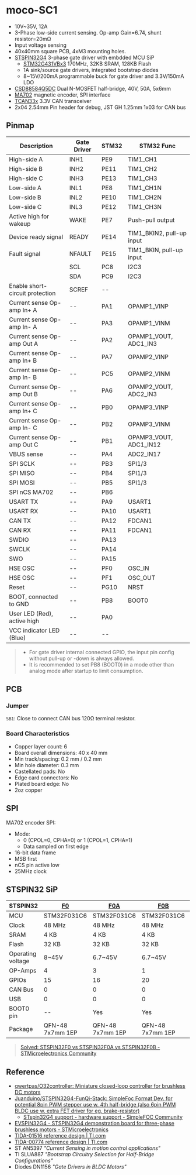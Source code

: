 # moco-SC1

- 10V~35V, 12A
- 3-Phase low-side current sensing. Op-amp Gain=6.74, shunt resistor=20mΩ
- Input voltage sensing
- 40x40mm square PCB, 4xM3 mounting holes.
- [STSPIN32G4](https://www.st.com/en/motor-drivers/stspin32g4.html) 3-phase gate driver with embdded MCU SiP
  - [STM32G431VBx3](https://www.st.com/en/microcontrollers-microprocessors/stm32g431vb.html) 170MHz, 32KB SRAM, 128KB Flash
  - 1A sink/source gate drivers, integrated bootstrap diodes
  - 8~15V/200mA programmable buck for gate driver and 3.3V/150mA LDO
- [CSD88584Q5DC](https://www.ti.com/product/CSD88584Q5DC) Dual N-MOSFET half-bridge, 40V, 50A, 5x6mm
- [MA702](https://www.monolithicpower.com/en/ma702.html) magnetic encoder, SPI interface
- [TCAN33x](https://www.ti.com/product/TCAN330) 3.3V CAN transceiver
- 2x04 2.54mm Pin header for debug, JST GH 1.25mm 1x03 for CAN bus

## Pinmap

| Description                     | Gate Driver | STM32 | STM32 Func                |
| ------------------------------- | ----------- | ----- | ------------------------- |
| High-side A                     | INH1        | PE9   | TIM1_CH1                  |
| High-side B                     | INH2        | PE11  | TIM1_CH2                  |
| High-side C                     | INH3        | PE13  | TIM1_CH3                  |
| Low-side A                      | INL1        | PE8   | TIM1_CH1N                 |
| Low-side B                      | INL2        | PE10  | TIM1_CH2N                 |
| Low-side C                      | INL3        | PE12  | TIM1_CH3N                 |
| Active high for wakeup          | WAKE        | PE7   | Push-pull output          |
| Device ready signal             | READY       | PE14  | TIM1_BKIN2, pull-up input |
| Fault signal                    | NFAULT      | PE15  | TIM1_BKIN, pull-up input  |
|                                 | SCL         | PC8   | I2C3                      |
|                                 | SDA         | PC9   | I2C3                      |
| Enable short-circuit protection | SCREF       | --    |                           |
| Current sense Op-amp In+ A      | --          | PA1   | OPAMP1_VINP               |
| Current sense Op-amp In- A      | --          | PA3   | OPAMP1_VINM               |
| Current sense Op-amp Out A      | --          | PA2   | OPAMP1_VOUT, ADC1_IN3     |
| Current sense Op-amp In+ B      | --          | PA7   | OPAMP2_VINP               |
| Current sense Op-amp In- B      | --          | PC5   | OPAMP2_VINM               |
| Current sense Op-amp Out B      | --          | PA6   | OPAMP2_VOUT, ADC2_IN3     |
| Current sense Op-amp In+ C      | --          | PB0   | OPAMP3_VINP               |
| Current sense Op-amp In- C      | --          | PB2   | OPAMP3_VINM               |
| Current sense Op-amp Out C      | --          | PB1   | OPAMP3_VOUT, ADC1_IN12    |
| VBUS sense                      | --          | PA4   | ADC2_IN17                 |
| SPI SCLK                        | --          | PB3   | SPI1/3                    |
| SPI MISO                        | --          | PB4   | SPI1/3                    |
| SPI MOSI                        | --          | PB5   | SPI1/3                    |
| SPI nCS MA702                   | --          | PB6   |                           |
| USART TX                        | --          | PA9   | USART1                    |
| USART RX                        | --          | PA10  | USART1                    |
| CAN TX                          | --          | PA12  | FDCAN1                    |
| CAN RX                          | --          | PA11  | FDCAN1                    |
| SWDIO                           | --          | PA13  |                           |
| SWCLK                           | --          | PA14  |                           |
| SWO                             | --          | PA15  |                           |
| HSE OSC                         | --          | PF0   | OSC_IN                    |
| HSE OSC                         | --          | PF1   | OSC_OUT                   |
| Reset                           | --          | PG10  | NRST                      |
| BOOT, connected to GND          | --          | PB8   | BOOT0                     |
| User LED (Red), active high     | --          | PA0   |                           |
| VCC indicator LED (Blue)        | --          | --    |                           |

> - For gate driver internal connected GPIO, the input pin config without pull-up or -down is always allowed.
> - It is recommended to set PB8 (BOOT0) in a mode other than analog mode after startup to limit consumption.

## PCB

### Jumper

`SB1`: Close to connect CAN bus 120Ω terminal resistor.

### Board Characteristics

- Copper layer count: 6
- Board overall dimensions: 40 x 40 mm
- Min track/spacing: 0.2 mm / 0.2 mm
- Min hole diameter: 0.3 mm
- Castellated pads: No
- Edge card connectors: No
- Plated board edge: No
- 2oz copper

## SPI

MA702 encoder SPI:
- Mode:
  - 0 (CPOL=0, CPHA=0) or 1 (CPOL=1, CPHA=1)
  - Data sampled on first edge
- 16-bit data frame
- MSB first
- nCS pin active low
- 25MHz clock

## STSPIN32 SiP

| STSPIN32          | [F0][32f0]       | [F0A][32f0a]     | [F0B][32f0b]     | [G4][32g4]       |
| ----------------- | ---------------- | ---------------- | ---------------- | ---------------- |
| MCU               | STM32F031C6      | STM32F031C6      | STM32F031C6      | STM32G431VB      |
| Clock             | 48 MHz           | 48 MHz           | 48 MHz           | 170 MHz          |
| SRAM              | 4 KB             | 4 KB             | 4 KB             | 32 KB            |
| Flash             | 32 KB            | 32 KB            | 32 KB            | 128 KB           |
| Operating voltage | 8~45V            | 6.7~45V          | 6.7~45V          | 5.5~75V          |
| OP-Amps           | 4                | 3                | 1                | 3                |
| GPIOs             | 15               | 16               | 20               | 40               |
| CAN Bus           | 0                | 0                | 0                | 1 (CAN-FD)       |
| USB               | 0                | 0                | 0                | 1 (USB 2.0 FS)   |
| BOOT0 pin         | --               | Yes              | Yes              | Yes              |
| Package           | QFN-48 7x7mm 1EP | QFN-48 7x7mm 1EP | QFN-48 7x7mm 1EP | QFN-64 9x9mm 1EP |

> [Solved: STSPIN32F0 vs STSPIN32F0A vs STSPIN32F0B - STMicroelectronics Community](https://community.st.com/t5/power-management/stspin32f0-vs-stspin32f0a-vs-stspin32f0b/td-p/273388)

[32f0]: https://www.st.com/en/motor-drivers/stspin32f0.html
[32f0a]: https://www.st.com/en/motor-drivers/stspin32f0a.html
[32f0b]: https://www.st.com/en/motor-drivers/stspin32f0b.html
[32g4]: https://www.st.com/en/motor-drivers/stspin32g4.html

## Reference

- [qwertpas/O32controller: Miniature closed-loop controller for brushless DC motors](https://github.com/qwertpas/O32controller)
- [Juanduino/STSPIN32G4-FunQi-Stack: SimpleFoc Format Dev. for potential 8pin PWM stepper use w. 4th half-bridge (also 6pin PWM BLDC use w. extra FET driver for eg. brake-resistor)](https://github.com/Juanduino/STSPIN32G4-FunQi-Stack)
  - [STspin32G4 support - hardware support - SimpleFOC Community](https://community.simplefoc.com/t/stspin32g4-support/2027/6?page=3)
- [EVSPIN32G4 - STSPIN32G4 demonstration board for three-phase brushless motors - STMicroelectronics](https://www.st.com/en/evaluation-tools/evspin32g4.html)
- [TIDA-01516 reference design | TI.com](https://www.ti.com/tool/TIDA-01516)
- [TIDA-00774 reference design | TI.com](https://www.ti.com/tool/TIDA-00774)
- ST AN5397 *"Current Sensing in motion control applications"*
- TI SLUA887 *"Bootstrap Circuitry Selection for Half-Bridge Configurations"*
- Diodes DN1156 *"Gate Drivers in BLDC Motors"*
